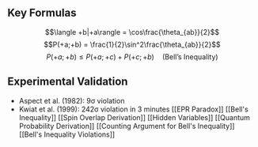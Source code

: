 ## Key Formulas
$$\langle +b|+a\rangle = \cos\frac{\theta_{ab}}{2}$$
$$P(+a;+b) = \frac{1}{2}\sin^2\frac{\theta_{ab}}{2}$$
$$P(+a;+b) \leq P(+a;+c) + P(+c;+b) \quad \text{(Bell's Inequality)}$$

## Experimental Validation
- Aspect et al. (1982): 9σ violation
- Kwiat et al. (1999): 242σ violation in 3 minutes
[[EPR Paradox]]
[[Bell's Inequality]]
[[Spin Overlap Derivation]]
[[Hidden Variables]]
[[Quantum Probability Derivation]]
[[Counting Argument for Bell's Inequality]]
[[Bell's Inequality Violations]]
